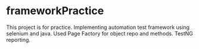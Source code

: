 # frameworkPractice

This project is for practice. 
Implementing automation test framework using selenium and java. 
Used Page Factory for object repo and methods. 
TestNG reporting.
